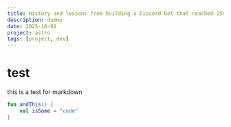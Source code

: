 ```yaml
---
title: History and lessons from building a Discord bot that reached 150k servers
description: dummy
date: 2025-10-01
project: astro
tags: [project, dev]
---
```

# test
this is a test for markdown
```kotlin
fun andThis() {
    val isSome = "code"
}
```

